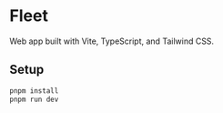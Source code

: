 # Fleet

Web app built with Vite, TypeScript, and Tailwind CSS.

## Setup

```bash
pnpm install
pnpm run dev

